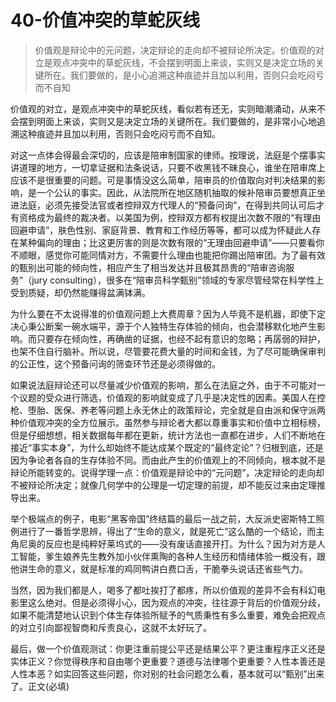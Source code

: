 # 40-价值冲突的草蛇灰线

> 价值观是辩论中的元问题，决定辩论的走向却不被辩论所决定。价值观的对立是观点冲突中的草蛇灰线，不会摆到明面上来谈，实则又是决定立场的关键所在。我们要做的，是小心追溯这种痕迹并且加以利用，否则只会吃闷亏而不自知

价值观的对立，是观点冲突中的草蛇灰线，看似若有还无，实则暗潮涌动，从来不会摆到明面上来谈，实则又是决定立场的关键所在。我们要做的，是非常小心地追溯这种痕迹并且加以利用，否则只会吃闷亏而不自知。

对这一点体会得最会深切的，应该是陪审制国家的律师。按理说，法庭是个摆事实讲道理的地方，一切拿证据和法条说话，只要不收黑钱不昧良心，谁坐在陪审席上应该不是很重要的问题。可是事情没这么简单，陪审员的价值取向对判决结果的影响，是一个公认的事实。因此，从法院所在地区随机抽取的候补陪审员要想真正坐进法庭，必须先接受法官或者控辩双方代理人的“预备问询”，在得到共同认可后才有资格成为最终的裁决者。以美国为例，控辩双方都有权提出次数不限的“有理由回避申请”，肤色性别、家庭背景、教育和工作经历等等，都可以成为怀疑此人存在某种偏向的理由；比这更厉害的则是次数有限的“无理由回避申请”——只要看你不顺眼，感觉你可能同情对方，不需要什么理由也能把你踢出陪审团。为了最有效的甄别出可能的倾向性，相应产生了相当发达并且极其昂贵的“陪审咨询服务”（jury consulting），很多在“陪审员科学甄别”领域的专家尽管经常在科学性上受到质疑，却仍然能赚得盆满钵满。

为什么要在不太说得准的价值观问题上大费周章？因为人毕竟不是机器，即使下定决心秉公断案一碗水端平，源于个人独特生存体验的倾向，也会潜移默化地产生影响。而只要存在倾向性，再确凿的证据，也经不起有意识的忽略；再孱弱的辩护，也架不住自行脑补。所以说，尽管要花费大量的时间和金钱，为了尽可能确保审判的公正性，这个预备问询的筛查环节还是必须得做的。

如果说法庭辩论还可以尽量减少价值观的影响，那么在法庭之外，由于不可能对一个议题的受众进行筛选，价值观的影响就变成了几乎是决定性的因素。美国人在控枪、堕胎、医保、养老等问题上永无休止的政策辩论，完全就是自由派和保守派两种价值观冲突的全方位展示。虽然参与辩论者大都以尊重事实和价值中立相标榜，但是仔细想想，相关数据每年都在更新，统计方法也一直都在进步，人们不断地在接近“事实本身”，为什么却始终不能达成某个既定的“最终定论”？归根到底，还是因为争论者各自的生存体验不同。而由此产生的价值观上的不同倾向，根本就不是辩论所能转变的。说得学理一点：价值观是辩论中的“元问题”，决定辩论的走向却不被辩论所决定；就像几何学中的公理是一切定理的前提，却不能反过来由定理推导出来。

举个极端点的例子，电影“黑客帝国”终结篇的最后一战之前，大反派史密斯特工照例进行了一番哲学思辨，得出了“生命的意义，就是死亡”这么酷的一个结论，而主角尼奥的反应也是纯粹好莱坞式的——没有废话直接开打。为什么？因为对方是人工智能，爹生娘养先生教外加小伙伴熏陶的各种人生经历和情绪体验一概没有，跟他讲生命的意义，就是标准的鸡同鸭讲白费口舌，干脆拳头说话还省些气力。

当然，因为我们都是人，喝多了都吐挨打了都疼，所以价值观的差异不会有科幻电影里这么绝对。但是必须得小心，因为观点的冲突，往往源于背后的价值观分歧，如果不能清楚地认识到个体生存体验所赋予的气质秉性有多么重要，难免会把观点的对立引向鄙视智商和斥责良心，这就不太好玩了。

最后，做一个价值观测试：你更注重前提公平还是结果公平？更注重程序正义还是实体正义？你觉得秩序和自由哪个更重要？道德与法律哪个更重要？人性本善还是人性本恶？如实回答这些问题，你对别的社会问题怎么看，基本就可以“甄别”出来了。正文(必填)​​​​